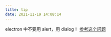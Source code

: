 ```yaml
---
title: tip
date: 2021-11-19 14:08:14
---
```


electron 中不要用 alert，用 dialog！
[参考这个问题](https://stackoverflow.com/questions/56805920/cant-edit-input-text-field-after-window-alert)
